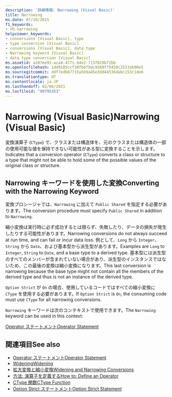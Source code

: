 ```yaml
---
description: '詳細情報: Narrowing (Visual Basic)'
title: Narrowing
ms.date: 07/20/2015
f1_keywords:
- vb.narrowing
helpviewer_keywords:
- conversions [Visual Basic], type
- type conversion [Visual Basic]
- conversions [Visual Basic], data type
- Narrowing keyword [Visual Basic]
- data type conversion [Visual Basic]
ms.assetid: a207ee91-aca4-4771-b4e2-713f029bf2bb
ms.openlocfilehash: 1dd9185ccf30fb6f9dc9360f75450c2533ab90e5
ms.sourcegitcommit: ddf7edb67715a5b9a45e3dd44536dabc153c1de0
ms.translationtype: HT
ms.contentlocale: ja-JP
ms.lasthandoff: 02/06/2021
ms.locfileid: "99795353"
---
```

# <a name="narrowing-visual-basic"></a><span data-ttu-id="2c81b-103">Narrowing (Visual Basic)</span><span class="sxs-lookup"><span data-stu-id="2c81b-103">Narrowing (Visual Basic)</span></span>

<span data-ttu-id="2c81b-104">変換演算子 (`CType`) で、クラスまたは構造体を、元のクラスまたは構造体の一部の使用可能な値を保持できない可能性がある型に変換することを示します。</span><span class="sxs-lookup"><span data-stu-id="2c81b-104">Indicates that a conversion operator (`CType`) converts a class or structure to a type that might not be able to hold some of the possible values of the original class or structure.</span></span>  
  
## <a name="converting-with-the-narrowing-keyword"></a><span data-ttu-id="2c81b-105">Narrowing キーワードを使用した変換</span><span class="sxs-lookup"><span data-stu-id="2c81b-105">Converting with the Narrowing Keyword</span></span>  

 <span data-ttu-id="2c81b-106">変換プロシージャでは、`Narrowing` に加えて `Public Shared` を指定する必要があります。</span><span class="sxs-lookup"><span data-stu-id="2c81b-106">The conversion procedure must specify `Public Shared` in addition to `Narrowing`.</span></span>  
  
 <span data-ttu-id="2c81b-107">縮小変換は実行時に必ず成功するとは限らず、失敗したり、データの損失が発生したりする可能性があります。</span><span class="sxs-lookup"><span data-stu-id="2c81b-107">Narrowing conversions do not always succeed at run time, and can fail or incur data loss.</span></span> <span data-ttu-id="2c81b-108">例として、`Long` から `Integer`、`String` から `Date`、および基本型から派生型があります。</span><span class="sxs-lookup"><span data-stu-id="2c81b-108">Examples are `Long` to `Integer`, `String` to `Date`, and a base type to a derived type.</span></span> <span data-ttu-id="2c81b-109">基本型には派生型のすべてのメンバーが含まれていない場合があり、派生型のインスタンスではないため、この最後の変換は縮小変換になります。</span><span class="sxs-lookup"><span data-stu-id="2c81b-109">This last conversion is narrowing because the base type might not contain all the members of the derived type and thus is not an instance of the derived type.</span></span>  
  
 <span data-ttu-id="2c81b-110">`Option Strict` が `On` の場合、使用しているコードではすべての縮小変換に `CType` を使用する必要があります。</span><span class="sxs-lookup"><span data-stu-id="2c81b-110">If `Option Strict` is `On`, the consuming code must use `CType` for all narrowing conversions.</span></span>  
  
 <span data-ttu-id="2c81b-111">`Narrowing` キーワードは次のコンテキストで使用できます。</span><span class="sxs-lookup"><span data-stu-id="2c81b-111">The `Narrowing` keyword can be used in this context:</span></span>  
  
 [<span data-ttu-id="2c81b-112">Operator ステートメント</span><span class="sxs-lookup"><span data-stu-id="2c81b-112">Operator Statement</span></span>](../statements/operator-statement.md)  
  
## <a name="see-also"></a><span data-ttu-id="2c81b-113">関連項目</span><span class="sxs-lookup"><span data-stu-id="2c81b-113">See also</span></span>

- [<span data-ttu-id="2c81b-114">Operator ステートメント</span><span class="sxs-lookup"><span data-stu-id="2c81b-114">Operator Statement</span></span>](../statements/operator-statement.md)
- [<span data-ttu-id="2c81b-115">Widening</span><span class="sxs-lookup"><span data-stu-id="2c81b-115">Widening</span></span>](widening.md)
- [<span data-ttu-id="2c81b-116">拡大変換と縮小変換</span><span class="sxs-lookup"><span data-stu-id="2c81b-116">Widening and Narrowing Conversions</span></span>](../../programming-guide/language-features/data-types/widening-and-narrowing-conversions.md)
- [<span data-ttu-id="2c81b-117">方法: 演算子を定義する</span><span class="sxs-lookup"><span data-stu-id="2c81b-117">How to: Define an Operator</span></span>](../../programming-guide/language-features/procedures/how-to-define-an-operator.md)
- [<span data-ttu-id="2c81b-118">CType 関数</span><span class="sxs-lookup"><span data-stu-id="2c81b-118">CType Function</span></span>](../functions/ctype-function.md)
- [<span data-ttu-id="2c81b-119">Option Strict ステートメント</span><span class="sxs-lookup"><span data-stu-id="2c81b-119">Option Strict Statement</span></span>](../statements/option-strict-statement.md)
